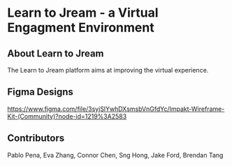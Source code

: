 # Learn to Jream - a Virtual Engagment Environment

## About Learn to Jream
The Learn to Jream platform aims at improving the virtual experience.

## Figma Designs
https://www.figma.com/file/3syjSlYwhDXsmsbVnGfdYc/Impakt-Wireframe-Kit-(Community)?node-id=1219%3A2583

## Contributors
Pablo Pena, 
Eva Zhang, 
Connor Chen, 
Sng Hong, 
Jake Ford, 
Brendan Tang 
